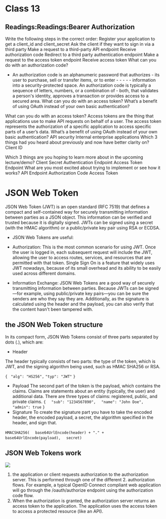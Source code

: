 # Class 13

## Readings:Readings:Bearer Authorization


Write the following steps in the correct order:
Register your application to get a client_id and client_secret
Ask the client if they want to sign in via a third party
Make a request to a third-party API endpoint
Receive authorization code
Redirect to a third party authentication endpoint
Make a request to the access token endpoint
Receive access token
What can you do with an authorization code?
- An authorization code is an alphanumeric password that authorizes - its user to purchase, sell or transfer items, or to enter - - - - - information into a security-protected space. An authorization code is typically a sequence of letters, numbers, or a combination of - both, that validates a person's identity, approves a transaction or provides access to a secured area.
What can you do with an access token?
What’s a benefit of using OAuth instead of your own basic authentication?

What can you do with an access token?
Access tokens are the thing that applications use to make API requests on behalf of a user. The access token represents the authorization of a specific application to access specific parts of a user’s data.
What’s a benefit of using OAuth instead of your own basic authentication?
API security
Internal enterprise applications
Which 3 things had you heard about previously and now have better clarity on?
Client ID

Which 3 things are you hoping to learn more about in the upcoming lecture/demo?
Client Secret
Authentication Endpoint
Access Token Endpoint
What are you most excited about trying to implement or see how it works?
API Endpoint
Authorization Code
Access Token


# JSON Web Token

JSON Web Token (JWT) is an open standard (RFC 7519) that defines a compact and self-contained way for securely transmitting information between parties as a JSON object. This information can be verified and trusted because it is digitally signed. JWTs can be signed using a secret (with the HMAC algorithm) or a public/private key pair using RSA or ECDSA.

- JSON Web Tokens are useful:

- Authorization: This is the most common scenario for using JWT. Once the user is logged in, each subsequent request will include the JWT, allowing the user to access routes, services, and resources that are permitted with that token. Single Sign On is a feature that widely uses JWT nowadays, because of its small overhead and its ability to be easily used across different domains.

- Information Exchange: JSON Web Tokens are a good way of securely transmitting information between parties. Because JWTs can be signed—for example, using public/private key pairs—you can be sure the senders are who they say they are. Additionally, as the signature is calculated using the header and the payload, you can also verify that the content hasn't been tampered with.


## the JSON Web Token structure

In its compact form, JSON Web Tokens consist of three parts separated by dots (.), which are:

- Header

The header typically consists of two parts: the type of the token, which is JWT, and the signing algorithm being used, such as HMAC SHA256 or RSA.

`{`
 ` "alg": "HS256",`
  `"typ": "JWT"`
`}`

- Payload
The second part of the token is the payload, which contains the claims. Claims are statements about an entity (typically, the user) and additional data. There are three types of claims: registered, public, and private claims.
`{`
`  "sub": "1234567890",`
`  "name": "John Doe",`
`  "admin": true`
`}`
- Signature
To create the signature part you have to take the encoded header, the encoded payload, a secret, the algorithm specified in the header, and sign that.

`HMACSHA256(`
`  base64UrlEncode(header) + "." +`
`  base64UrlEncode(payload),`
`  secret)`

## JSON Web Tokens work

![](https://cdn2.auth0.com/docs/media/articles/api-auth/client-credentials-grant.png)

1. the application or client requests authorization to the authorization server. This is performed through one of the different 2. authorization flows. For example, a typical OpenID Connect compliant web application will go through the /oauth/authorize endpoint using the authorization code flow.
3. When the authorization is granted, the authorization server returns an access token to the application.
The application uses the access token to access a protected resource (like an API).